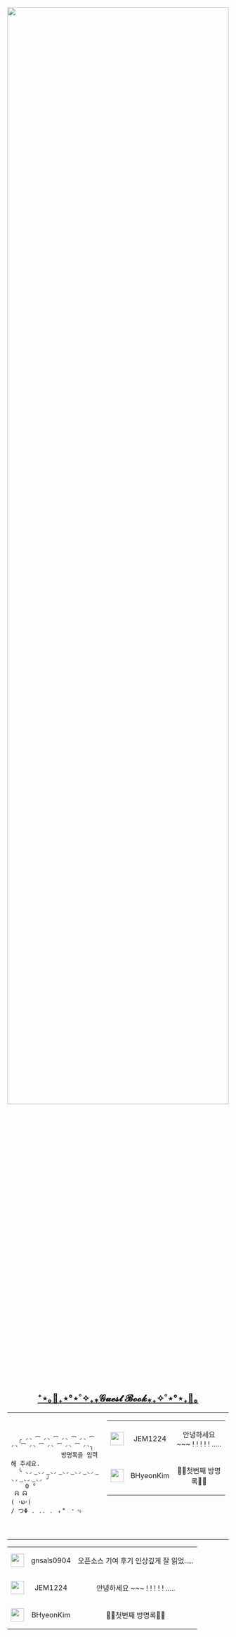 
<img src="https://user-images.githubusercontent.com/101504594/234354992-88f43717-fdaa-45b4-b148-e0834cac840e.gif" width="100%" height="80%">


<h2 align="center" te>
  <a href="https://github.com/JEM1224/JEM1224/issues/1">
    <strong>⁺⋆｡🦋₊⋆°⋆˚✧₊⁎𝓖𝓾𝓮𝓼𝓽 𝓑𝓸𝓸𝓴⁎₊✧˚⋆°⋆₊🦋｡</strong>
  </a>
</h2>
<table align ="center">
  <td>
  <pre>
    <code>
  ╭ ◜◝ ͡ ◜◝ ͡ ◜◝ ͡ ◜◝ ͡ ◜◝ ͡ ◜◝ ͡ ◜◝ ͡ ◜◝ ͡ ◜◝╮
              방명록을 입력해 주세요.
  ╰ ◟◞ ͜ ◟◞ ͜ ◟◞ ͜ ◟◞ ͜ ◟◞ ͜ ◟◞ ͜ ◟◞ ͜ ◟◞ ͜ ◟◞ ╯
    O °
 ᕱ ᕱ
( ･ω･)
/ つΦ . .. . ﹢ ⃰ ଂ ಇ
    </code>
</pre>
</td>
  <td>

<!--Guestbook-->


<table align="center" height="250"><tr><td> <a href="https://github.com/JEM1224"><img width="30" src="https://avatars.githubusercontent.com/u/101504594?s=30&v=4"/></a></td><td><p align="center">JEM1224</p></td><td><p align="center">안녕하세요 ~~~ ! ! ! ! ! .....</p></td></tr><tr><td> <a href="https://github.com/BHyeonKim"><img width="30" src="https://avatars.githubusercontent.com/u/46583212?s=30&u=ee58bc4bfe46dc8074aef87d52ddf20a8846682d&v=4"/></a></td><td><p align="center">BHyeonKim</p></td><td><p align="center">🎉🎉첫번째 방명록🎉🎉</p></td></tr></table></p></td></table>
<table align="center" height="250"><tr><td> <a href="https://github.com/gnsals0904"><img width="30" src="https://avatars.githubusercontent.com/u/48405500?s=30&u=31da3299a2b2287c443b5a10d2df6bd6bc4fc540&v=4"/></a></td><td><p align="center">gnsals0904</p></td><td><p align="center">오픈소스 기여 후기 인상깊게 잘 읽었.....</p></td></tr><tr><td> <a href="https://github.com/JEM1224"><img width="30" src="https://avatars.githubusercontent.com/u/101504594?s=30&v=4"/></a></td><td><p align="center">JEM1224</p></td><td><p align="center">안녕하세요 ~~~ ! ! ! ! ! .....</p></td></tr><tr><td> <a href="https://github.com/BHyeonKim"><img width="30" src="https://avatars.githubusercontent.com/u/46583212?s=30&u=ee58bc4bfe46dc8074aef87d52ddf20a8846682d&v=4"/></a></td><td><p align="center">BHyeonKim</p></td><td><p align="center">🎉🎉첫번째 방명록🎉🎉</p></td></tr></table></p></td></table>
